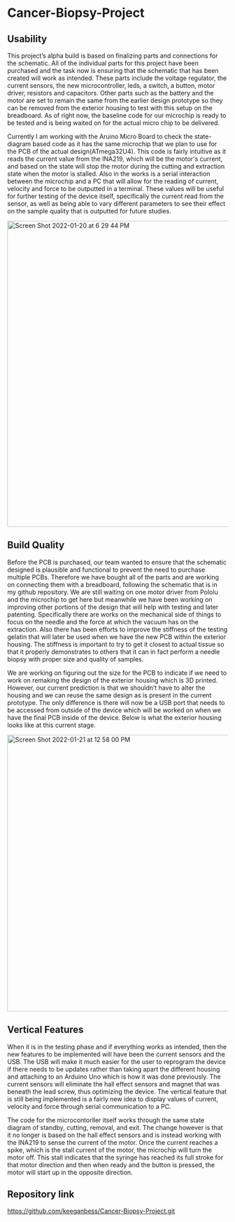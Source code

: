 # Cancer-Biopsy-Project

## Usability
This project’s alpha build is based on finalizing parts and connections for the schematic. All of the individual parts for this project have been purchased and the task now is ensuring that the schematic that has been created will work as intended. These parts include the voltage regulator, the current sensors, the new microcontroller, leds, a switch, a button, motor driver, resistors and capacitors. Other parts such as the battery and the motor are set to remain the same from the earlier design prototype so they can be removed from the exterior housing to test with this setup on the breadboard.  As of right now, the baseline code for our microchip is ready to be tested and is being waited on for the actual micro chip to be delivered.

Currently I am working with the Aruino Micro Board to check the state-diagram based code as it has the same microchip that we plan to use for the PCB of the actual design(ATmega32U4). This code is fairly intuitive as it reads the current value from the INA219, which will be the motor's current, and based on the state will stop the motor during the cutting and extraction state when the motor is stalled. Also in the works is a serial interaction between the microchip and a PC that will allow for the reading of current, velocity and force to be outputted in a terminal. These values will be useful for further testing of the device itself, specifically the current read from the sensor, as well as being able to vary different parameters to see their effect on the sample quality that is outputted for future studies.  

<img width="697" alt="Screen Shot 2022-01-20 at 6 29 44 PM" src="https://user-images.githubusercontent.com/78036141/150577848-e163cc3b-db40-48fb-8a27-3b8d0841d490.png">


## Build Quality
Before the PCB is purchased, our team wanted to ensure that the schematic designed is plausible and functional to prevent the need to purchase multiple PCBs. Therefore we have bought all of the parts and are working on connecting them with a breadboard, following the schematic that is in my github repository. We are still waiting on one motor driver from Pololu and the microchip to get here but meanwhile we have been working on improving other portions of the design that will help with testing and later patenting. Specifically there are works on the mechanical side of things to focus on the needle and the force at which the vacuum has on the extraction. Also there has been efforts to improve the stiffness of the testing gelatin that will later be used when we have the new PCB within the exterior housing. The stiffness is important to try to get it closest to actual tissue so that it properly demonstrates to others that it can in fact perform a needle biopsy with proper size and quality of samples. 

We are working on figuring out the size for the PCB to indicate if we need to work on remaking the design of the exterior housing which is 3D printed. However, our current prediction is that we shouldn’t have to alter the housing and we can reuse the same design as is present in the current prototype. The only difference is there will now be a USB port that needs to be accessed from outside of the device which will be worked on when we have the final PCB inside of the device. Below is what the exterior housing looks like at this current stage. 

<img width="630" alt="Screen Shot 2022-01-21 at 12 58 00 PM" src="https://user-images.githubusercontent.com/78036141/150576793-8084bf40-c3be-4d3c-8361-bb706671d60f.png">

## Vertical Features
When it is in the testing phase and if everything works as intended, then the new features to be implemented will have been the current sensors and the USB. The USB will make it much easier for the user to reprogram the device if there needs to be updates rather than taking apart the different housing and attaching to an Arduino Uno which is how it was done previously. The current sensors will eliminate the hall effect sensors and magnet that was beneath the lead screw, thus optimizing the device. The vertical feature that is still being implemented is a fairly new idea to display values of current, velocity and force through serial communication to a PC.

The code for the microcontorller itself works through the same state diagram of standby, cutting, removal, and exit. The change however is that it no longer is based on the hall effect sensors and is instead working with the INA219 to sense the current of the motor. Once the current reaches a spike, which is the stall current of the motor, the microchip will turn the motor off. This stall indicates that the syringe has reached its full stroke for that motor direction and then when ready and the button is pressed, the motor will start up in the opposite direction. 

## Repository link
https://github.com/keeganbess/Cancer-Biopsy-Project.git

